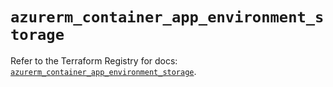 # `azurerm_container_app_environment_storage`

Refer to the Terraform Registry for docs: [`azurerm_container_app_environment_storage`](https://registry.terraform.io/providers/hashicorp/azurerm/4.38.0/docs/resources/container_app_environment_storage).
